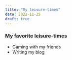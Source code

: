 ```yaml
---
title: "My leisure-times"
date: 2022-11-25
draft: true
---
```

### My favorite leisure-times
* Gaming with my friends
* Writing my blog
